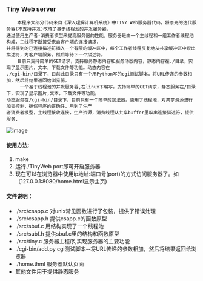 ### Tiny Web server
        本程序大部分代码来自《深入理解计算机系统》中TINY Web服务器代码，将原先的迭代服务器(不支持并发)改成了基于线程池的并发服务器。
    通过使用生产者-消费者模型来提高服务器的性能。服务器是由一个主线程和一组工作者线程池构成，主线程不断接受来自客户端的连接请求，
    并将得到的已连接描述符插入一个有限的缓冲区中，每个工作者线程反复地从共享缓冲区中取出描述符，为客户端服务，然后等待下一个描述符。
        目前只支持简单的GET请求，支持服务静态内容和服务动态内容，静态内容在./目录，实现了显示图片，文本，下载文件等功能。动态内容在
    ./cgi-bin/目录下，目前此目录只有一个用Python写的cgi测试脚本，将URL传递的参数相加，然后将结果返回给浏览器。
         一个基于线程池的并发服务器,在linux下编写。支持简单的GET请求，静态服务在/目录下，实现了显示图片,文本，下载文件等功能。  
    动态服务在/cgi-bin/目录下，目前只有一个简单的加法器。使用了线程池，对共享资源进行加锁控制，确保程序的正确性，用到了生产
    者消费者模型，主线程接收连接，生产资源，消费线程从共享buffer里取出连接描述符，提供服务. 
![image](https://github.com/qianghaohao/TinyWeb/raw/master/img/img.png)
#### 使用方法:  
  1. make
  2. 运行./TinyWeb port即可开启服务器
  3. 现在可以在浏览器中使用ip地址:端口号(port)的方式访问服务器了。如（127.0.0.1:8080/home.html显示主页)  
  

#### 文件说明：  
  * ./src/csapp.c  对unix常见函数进行了包装，提供了错误处理
  * ./src/csapp.h  提供csapp.c的函数原型
  * ./src/sbuf.c  用结构实现了一个线程池
  * ./src/subf.h  提供sbuf.c里的结构和函数原型  
  * ./src/tiny.c  服务器主程序,实现服务器的主要功能
  * ./cgi-bin/add.py cgi测试脚本--将URL传递的参数相加，然后将结果返回给浏览器
  * ./home.thml  服务器默认页面
  * 其他文件用于提供静态服务
